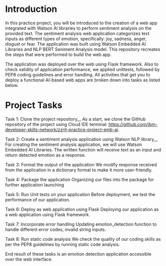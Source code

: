 # Introduction
In this practice project, you will be introduced to the creation of a web app integrated with Watson AI libraries to perform sentiment analysis on the provided text. The sentiment analysis web application categorizes text inputs as different types of emotion, specifically: joy, sadness, anger, disgust or fear. The application was built using Watson Embedded AI Libraries and NLP BERT Seniment Analysis model. This repository recreates the steps that were performed to build the web app.

The application was deployed over the web using Flask framework. Also to check validity of application performance, we applied unittests, followed by PEP8 coding guidelines and error handling. All activities that get you to deploy a functional AI-based web apps are broken down into tasks as listed below.

# Project Tasks
Task 1: Clone the project repository__
As a start, we clone the GitHub repository of the project using Cloud IDE terminal: https://github.com/ibm-developer-skills-network/zzrjt-practice-project-emb-ai.

Task 2: Create a sentiment analysis application using Watson NLP library__
For creating the sentiment analysis application, we will use Watson Embedded AI Libraries. The written function will receive text as an input and return detected emotion as a response.

Task 3: Format the output of the application
We modify response received from the application in a dictionary format to make it more user-friendly.

Task 4: Package the application
Organizing our files into the package for further application launching

Task 5: Run Unit tests on your application
Before deployment, we test the performance of our application.

Task 6: Deploy as web application using Flask
Deploying our application as a web application using Flask framework.

Task 7: Incorporate error handling
Updating emotion_detection function to handle different error codes, invalid string inputs.

Task 8: Run static code analysis
We check the quality of our coding skills as per the PEP8 guidelines by running static code analysis.

End result of these tasks is an emotion detection application accessible over the web interface.

